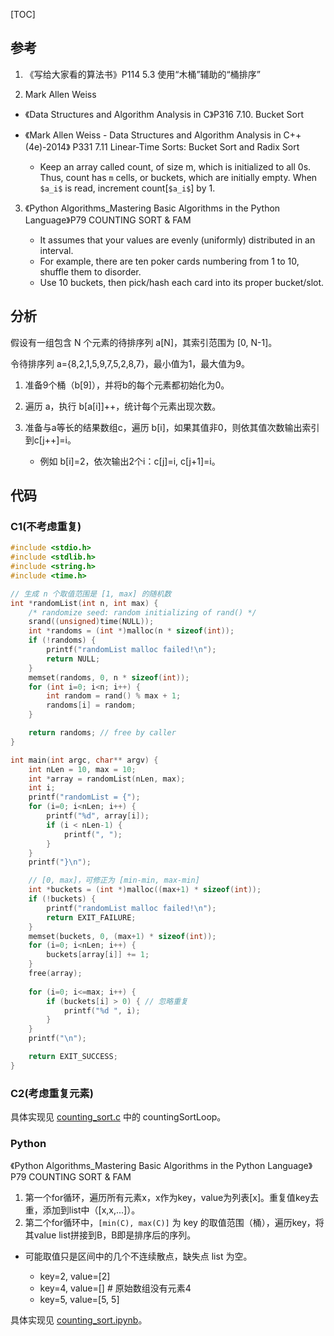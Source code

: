 
[TOC]

## 参考

1. 《写给大家看的算法书》P114 5.3 使用“木桶”辅助的“桶排序”

2. Mark Allen Weiss

- 《Data Structures and Algorithm Analysis in C》P316 7.10. Bucket Sort
- 《Mark Allen Weiss - Data Structures and Algorithm Analysis in C++(4e)-2014》 P331 7.11 Linear-Time Sorts: Bucket Sort and Radix Sort

    - Keep an array called count, of size m, which is initialized to all 0s. Thus, count has `m` cells, or buckets, which are initially empty. When `$a_i$` is read, increment count[`$a_i$`] by 1.

3. 《Python Algorithms_Mastering Basic Algorithms in the Python Language》P79 COUNTING SORT & FAM

    - It assumes that your values are evenly (uniformly) distributed in an interval.
    - For example, there are ten poker cards numbering from 1 to 10, shuffle them to disorder.
    - Use 10 buckets, then pick/hash each card into its proper bucket/slot.

## 分析

假设有一组包含 N 个元素的待排序列 a[N]，其索引范围为 [0, N-1]。

令待排序列 a={8,2,1,5,9,7,5,2,8,7}，最小值为1，最大值为9。

1. 准备9个桶（b[9]），并将b的每个元素都初始化为0。
2. 遍历 a，执行 b[a[i]]++，统计每个元素出现次数。
3. 准备与a等长的结果数组c，遍历 b[i]，如果其值非0，则依其值次数输出索引到c[j++]=i。

    - 例如 b[i]=2，依次输出2个i：c[j]=i, c[j+1]=i。

## 代码

### C1(不考虑重复)

```C
#include <stdio.h>
#include <stdlib.h>
#include <string.h>
#include <time.h>

// 生成 n 个取值范围是 [1, max] 的随机数
int *randomList(int n, int max) {
    /* randomize seed: random initializing of rand() */
    srand((unsigned)time(NULL));
    int *randoms = (int *)malloc(n * sizeof(int));
    if (!randoms) {
        printf("randomList malloc failed!\n");
        return NULL;
    }
    memset(randoms, 0, n * sizeof(int));
    for (int i=0; i<n; i++) {
        int random = rand() % max + 1;
        randoms[i] = random;
    }

    return randoms; // free by caller
}

int main(int argc, char** argv) {
    int nLen = 10, max = 10;
    int *array = randomList(nLen, max);
    int i;
    printf("randomList = {");
    for (i=0; i<nLen; i++) {
        printf("%d", array[i]);
        if (i < nLen-1) {
            printf(", ");
        }
    }
    printf("}\n");

    // [0, max]，可修正为 [min-min, max-min]
    int *buckets = (int *)malloc((max+1) * sizeof(int));
    if (!buckets) {
        printf("randomList malloc failed!\n");
        return EXIT_FAILURE;
    }
    memset(buckets, 0, (max+1) * sizeof(int));
    for (i=0; i<nLen; i++) {
        buckets[array[i]] += 1;
    }
    free(array);
    
    for (i=0; i<=max; i++) {
        if (buckets[i] > 0) { // 忽略重复
            printf("%d ", i);
        }
    }
    printf("\n");

    return EXIT_SUCCESS;
}
```

### C2(考虑重复元素)

具体实现见 [counting_sort.c](./counting_sort.c) 中的 countingSortLoop。

### Python

《Python Algorithms_Mastering Basic Algorithms in the Python Language》P79 COUNTING SORT & FAM

1. 第一个for循环，遍历所有元素x，x作为key，value为列表[x]。重复值key去重，添加到list中（[x,x,...]）。
2. 第二个for循环中，`[min(C), max(C)]` 为 key 的取值范围（桶），遍历key，将其value list拼接到B，B即是排序后的序列。

- 可能取值只是区间中的几个不连续散点，缺失点 list 为空。

    - key=2, value=[2]
    - key=4, value=[] # 原始数组没有元素4
    - key=5, value=[5, 5]

具体实现见 [counting_sort.ipynb](./counting_sort.ipynb)。
